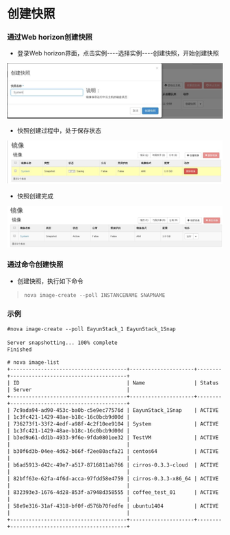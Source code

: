 # 创建快照

### 通过Web horizon创建快照

* 登录Web horizon界面，点击实例----选择实例----创建快照，开始创建快照

![Snapshot_Create](../Picture/snapshot_create1.jpg)

* 快照创建过程中，处于保存状态

![Snapshot_Create](../Picture/snapshot_create2.jpg)

* 快照创建完成

![Snapshot_Create](../Picture/snapshot_create3.jpg)


### 通过命令创建快照

* 创建快照，执行如下命令

> ```nova image-create --poll INSTANCENAME SNAPNAME```

### 示例

```
#nova image-create --poll EayunStack_1 EayunStack_1Snap

Server snapshotting... 100% complete
Finished
```

```
# nova image-list
+--------------------------------------+---------------------+--------+--------------------------------------+
| ID                                   | Name                | Status | Server                               |
+--------------------------------------+---------------------+--------+--------------------------------------+
| 7c9ada94-ad90-453c-ba0b-c5e9ec77576d | EayunStack_1Snap    | ACTIVE | 1c3fc421-1429-48ae-b18c-16c0bcb9d00d |
| 736273f1-33f2-4edf-a98f-4c2f10ee9104 | System              | ACTIVE | 1c3fc421-1429-48ae-b18c-16c0bcb9d00d |
| b3ed9a61-dd1b-4933-9f6e-9fda0801ee32 | TestVM              | ACTIVE |                                      |
| b30f6d3b-04ee-4d62-b66f-f2ee80acfa21 | centos64            | ACTIVE |                                      |
| b6ad5913-d42c-49e7-a517-8716811ab766 | cirros-0.3.3-cloud  | ACTIVE |                                      |
| 82bff63e-62fa-4f6d-acca-97fdd58e4759 | cirros-0.3.3-x86_64 | ACTIVE |                                      |
| 832393e3-1676-4d28-853f-a7948d358555 | coffee_test_01      | ACTIVE |                                      |
| 58e9e316-31af-4318-bf0f-d576b70fedfe | ubuntu1404          | ACTIVE |                                      |
+--------------------------------------+---------------------+--------+--------------------------------------+

```
